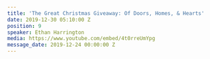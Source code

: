 ```yaml
---
title: 'The Great Christmas Giveaway: Of Doors, Homes, & Hearts'
date: 2019-12-30 05:10:00 Z
position: 9
speaker: Ethan Harrington
media: https://www.youtube.com/embed/4t0rreUmYpg
message_date: 2019-12-24 00:00:00 Z
---
```


